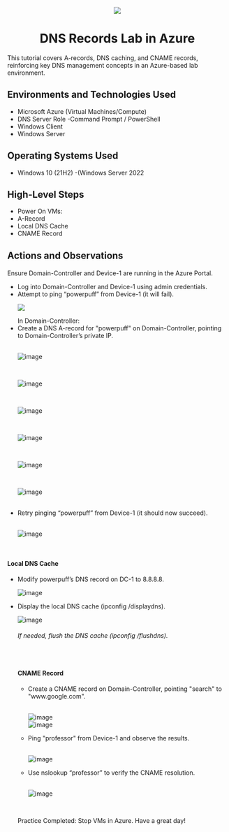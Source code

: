 <p align="center">
<img src="https://github.com/user-attachments/assets/e7adbe0d-3da8-462b-8fb3-440cc16e78c8"/>

</p>

<h1 align="center">DNS Records Lab in Azure</h1>
<p>This tutorial covers A-records, DNS caching, and CNAME records, reinforcing key DNS management concepts in an Azure-based lab environment. <br />
</p>


<h2>Environments and Technologies Used</h2>

- Microsoft Azure (Virtual Machines/Compute)
- DNS Server Role
-Command Prompt / PowerShell
- Windows Client 
- Windows Server

<h2>Operating Systems Used </h2>

- Windows 10 (21H2)
-(Windows Server 2022 

<h2>High-Level Steps</h2>

- Power On VMs:
- A-Record
- Local DNS Cache
- CNAME Record

<h2>Actions and Observations</h2>

<h4></h4>
<p>Ensure Domain-Controller and Device-1 are running in the Azure Portal.
</p>
<p>
<ul>
<li>Log into Domain-Controller and Device-1 using admin credentials.</li>
<li>Attempt to ping “powerpuff” from Device-1 (it will fail).</li>
  <p>
<img src="https://github.com/user-attachments/assets/fd1a16f3-4423-4bda-b716-ea01394fd132"/>
</p>
  In Domain-Controller:
<li> Create a DNS A-record for "powerpuff" on Domain-Controller, pointing to Domain-Controller’s private IP.</li>

  <br/>

  ![image](https://github.com/user-attachments/assets/a745f72d-534e-431e-a5d6-4979a0c47f14)

<br/>

![image](https://github.com/user-attachments/assets/462ed7c2-7261-4295-af2e-af2b3180020a)

<br/>

![image](https://github.com/user-attachments/assets/517d40c2-d546-43ca-a3d7-f0964e2246d9)

<br/>

![image](https://github.com/user-attachments/assets/f2614b9d-3317-4460-ade1-0bed729e9e3f)

<br/>

![image](https://github.com/user-attachments/assets/2586546f-7ee7-43c0-b118-3b7ec95357db)

<br/>

![image](https://github.com/user-attachments/assets/911d57f9-3399-452c-a0c0-63704946dd2c)

<br/>

<li>Retry pinging “powerpuff” from Device-1 (it should now succeed).</li>

<br/>

![image](https://github.com/user-attachments/assets/c864cfbe-f1a9-4458-a246-117ad6fbddb7)
<br/>
</ul>
</p>
<br/>

<h4>Local DNS Cache </h4>
<p></p>
<p>
<ul>
<li>Modify powerpuff’s DNS record on DC-1 to 8.8.8.8.</li>

  ![image](https://github.com/user-attachments/assets/911d57f9-3399-452c-a0c0-63704946dd2c)
  <br/>
<li> Display the local DNS cache (ipconfig /displaydns).</li>
 
 ![image](https://github.com/user-attachments/assets/78213e7b-6dd0-4e46-a3d2-07dac22c2137)

 <h6> If needed, flush the DNS cache (ipconfig /flushdns).</h6>
<br/>

<h4>CNAME Record </h4>
<p></p>
<p>
<ul>
<li>Create a CNAME record on Domain-Controller, pointing "search" to "www.google.com".</li>
 <br/>
  
  ![image](https://github.com/user-attachments/assets/567e56cf-17a0-4653-9d63-5e8aa1846149)
<br/>
 ![image](https://github.com/user-attachments/assets/04da936f-71b4-40e6-82db-4131bbc23922)
 <br/>
<li>Ping "professor" from Device-1 and observe the results.</li>
  <br/>

  ![image](https://github.com/user-attachments/assets/d4e4d928-4436-49d2-9421-580c20972082)
<br/>
<li>Use nslookup “professor” to verify the CNAME resolution.</li>
<br/> 

![image](https://github.com/user-attachments/assets/27b52c78-4163-47c2-a41e-a92d84431821)

</ul>
</p>
<br/>

Practice Completed: Stop VMs in Azure. Have a great day!

